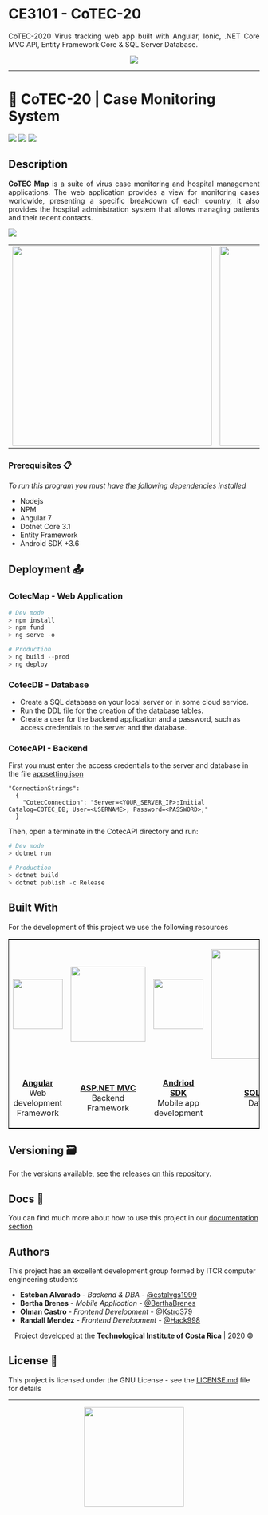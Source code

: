 # CE3101 - CoTEC-20
<p align=justify>CoTEC-2020 Virus tracking web app built with Angular, Ionic, .NET Core MVC API, Entity Framework Core &amp; SQL Server Database.</p>
<p align=center><img src="https://res.cloudinary.com/estalvgs1999/image/upload/v1597896745/Whitetail/CoTEC/app_logo.png" ></p>

***
# 🦠 CoTEC-20 | Case Monitoring System
<p align="left">
  <img
       src="https://camo.githubusercontent.com/a3469255f3fcdead1593919251ab6f438744e9be/68747470733a2f2f63692e6170707665796f722e636f6d2f6170692f70726f6a656374732f7374617475732f346f3338706c743078626f31756263382f6272616e63682f6d61737465723f7376673d74727565">

  <img src = "https://img.shields.io/badge/license-GPL-blue">

  <img src="https://camo.githubusercontent.com/bc442b82f9ee7ab250bdee5c6fd1f61ee3965952/68747470733a2f2f6170692e636f646163792e636f6d2f70726f6a6563742f62616467652f47726164652f6431313438336130636335633465626439646134666639663763643536363930">
</p>

## Description

<p align=justify>
  <b>CoTEC Map</b> is a suite of virus case monitoring and hospital management applications. The web application provides a view for monitoring cases worldwide, presenting a specific breakdown of each country, it also provides the hospital administration system that allows managing patients and their recent contacts.
</p>

<p align="justify">
      <img src="https://res.cloudinary.com/estalvgs1999/image/upload/v1598236668/Whitetail/CoTEC/home_qaqggg.png" >
</p>
<table>
  <tr>
    <td>
      <img src="https://res.cloudinary.com/estalvgs1999/image/upload/v1598236676/Whitetail/CoTEC/Paciente_sxhudl.png" width="400">
    </td>
    <td>
      <img src="https://res.cloudinary.com/estalvgs1999/image/upload/v1598236673/Whitetail/CoTEC/Reports_jd9a1w.png" width="400">
    </td>
  </tr>
</table>
 
### Prerequisites 📋

_To run this program you must have the following dependencies installed_

* Nodejs
* NPM
* Angular 7
* Dotnet Core 3.1
* Entity Framework
* Android SDK +3.6

## Deployment 📤

### CotecMap - Web Application
```PowerShell
# Dev mode
> npm install
> npm fund
> ng serve -o

# Production
> ng build --prod
> ng deploy
```
### CotecDB - Database
* Create a SQL database on your local server or in some cloud service.
* Run the DDL [file](file.sql) for the creation of the database tables.
* Create a user for the backend application and a password, such as access credentials to the server and the database.

### CotecAPI - Backend
First you must enter the access credentials to the server and database in the file [appsetting.json](https://github.com/estalvgs1999/CE3101-CoTEC-API/blob/0b48dfc09e3bc52723c31e80a6dbab533abe1628/CotecAPI/appsettings.json)

```JSON5
"ConnectionStrings":
  {
    "CotecConnection": "Server=<YOUR_SERVER_IP>;Initial Catalog=COTEC_DB; User=<USERNAME>; Password=<PASSWORD>;"
  }
```
Then, open a terminate in the CotecAPI directory and run:
```PowerShell
# Dev mode
> dotnet run

# Production
> dotnet build
> dotnet publish -c Release
```

## Built With

For the development of this project we use the following resources

<table style="border:1px solid black;margin-left:auto;margin-right:auto;">
  <tr>
    <td>
      <p align=center><img src="https://upload.wikimedia.org/wikipedia/commons/thumb/c/cf/Angular_full_color_logo.svg/1200px-Angular_full_color_logo.svg.png" width="100"></p>
    </td>
    <td>
      <p align=center><img src="https://www.indogic.in/images/development/asp.net-border-526x335.png" width="150"></p>
    </td>
    <td>
      <p align=center><img src="https://upload.wikimedia.org/wikipedia/commons/thumb/8/82/Android_logo_2019.svg/1173px-Android_logo_2019.svg.png" width="100"></p>
    </td>
    <td>
      <p align=center><img src="https://allvectorlogo.com/img/2017/02/microsoft-sql-server-logo.png" width="220"></p>
    </td>
  </tr>
  
  <tr>
    <td>
      <p align=center><a href="https://www.angular.io"><b>Angular</b></a>
        </br>Web development Framework</p>
    </td>
    <td>
      <p align=center><a href="https://dotnet.microsoft.com/apps/aspnet"><b>ASP.NET MVC</b></a>
</br>Backend Framework</p>
    </td>
    <td>
      <p align=center>
        <a href="https://developer.android.com/studio"><b>Andriod SDK</b></a>
</br>Mobile app development</p>
    </td>
    <td>
      <p align=center> <a href="https://www.microsoft.com/es-es/sql-server/sql-server-downloads"><b>SQL Server</b></a>
        </br>Database</p>
    </td>
  </tr>
</table>

## Versioning 🗃

For the versions available, see the [releases on this repository](https://github.com/Whitetail-CR/CoTEC/releases). 

## Docs 📖

You can find much more about how to use this project in our [documentation section](https://github.com/estalvgs1999/CE3104-Fun-Skills/tree/master/docs)

## Authors

This project has an excellent development group formed by ITCR computer engineering students

* **Esteban Alvarado** - *Backend & DBA* - [@estalvgs1999](https://github.com/estalvgs1999)
* **Bertha Brenes** - *Mobile Application* - [@BerthaBrenes](https://github.com/BerthaBrenes)
* **Olman Castro** - *Frontend Development* - [@Kstro379](https://github.com/Kstro379)
* **Randall Mendez** - *Frontend Development* - [@Hack998](https://github.com/Hack998)

<p align="center"> Project developed at the <b>Technological Institute of Costa Rica</b> | 2020 🄯</p>


## License 📄

This project is licensed under the GNU License - see the [LICENSE.md](https://github.com/Whitetail-CR/CoTEC/blob/master/LICENSE) file for details

***
<p align="center">
<img src="https://res.cloudinary.com/estalvgs1999/image/upload/v1597896745/Whitetail/CoTEC/app_logo.png" width="200"/>
</p>
